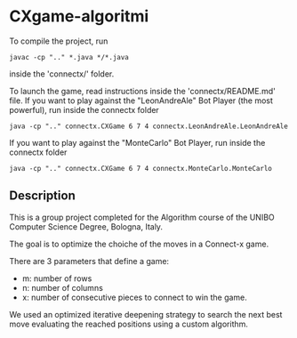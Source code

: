 # CXgame-algoritmi

To compile the project, run

```
javac -cp ".." *.java */*.java
```

inside the 'connectx/' folder.

To launch the game, read instructions inside the 'connectx/README.md' file.
If you want to play against the "LeonAndreAle" Bot Player (the most powerful), run inside the connectx folder

```
java -cp ".." connectx.CXGame 6 7 4 connectx.LeonAndreAle.LeonAndreAle
```

If you want to play against the "MonteCarlo" Bot Player, run inside the connectx folder

```
java -cp ".." connectx.CXGame 6 7 4 connectx.MonteCarlo.MonteCarlo    
```


## Description
This is a group project completed for the Algorithm course of the UNIBO Computer Science Degree, Bologna, Italy.

The goal is to optimize the choiche of the moves in a Connect-x game.

There are 3 parameters that define a game:
- m: number of rows
- n: number of columns
- x: number of consecutive pieces to connect to win the game.

We used an optimized iterative deepening strategy to search the next best move evaluating the reached positions using a custom algorithm.
 
